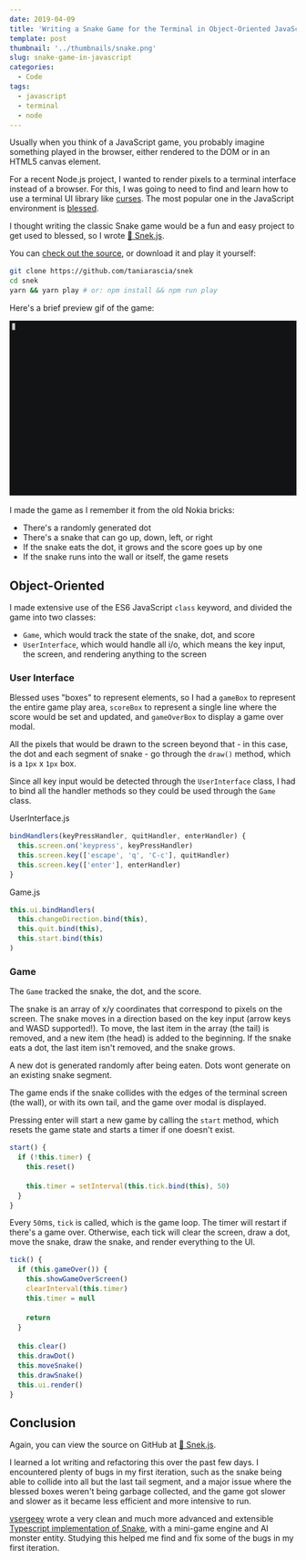 ```yaml
---
date: 2019-04-09
title: 'Writing a Snake Game for the Terminal in Object-Oriented JavaScript (Node.js)'
template: post
thumbnail: '../thumbnails/snake.png'
slug: snake-game-in-javascript
categories:
  - Code
tags:
  - javascript
  - terminal
  - node
---
```


Usually when you think of a JavaScript game, you probably imagine something played in the browser, either rendered to the DOM or in an HTML5 canvas element.

For a recent Node.js project, I wanted to render pixels to a terminal interface instead of a browser. For this, I was going to need to find and learn how to use a terminal UI library like [curses](<https://en.wikipedia.org/wiki/Curses_(programming_library)>). The most popular one in the JavaScript environment is [blessed](https://github.com/chjj/blessed).

I thought writing the classic Snake game would be a fun and easy project to get used to blessed, so I wrote [🐍 Snek.js](https://github.com/taniarascia/snek).

You can [check out the source](https://github.com/taniarascia/snek), or download it and play it yourself:

```bash
git clone https://github.com/taniarascia/snek
cd snek
yarn && yarn play # or: npm install && npm run play
```

Here's a brief preview gif of the game:

![Snek.gif](../images/snek.gif)

I made the game as I remember it from the old Nokia bricks:

- There's a randomly generated dot
- There's a snake that can go up, down, left, or right
- If the snake eats the dot, it grows and the score goes up by one
- If the snake runs into the wall or itself, the game resets

## Object-Oriented

I made extensive use of the ES6 JavaScript `class` keyword, and divided the game into two classes:

- `Game`, which would track the state of the snake, dot, and score
- `UserInterface`, which would handle all i/o, which means the key input, the screen, and rendering anything to the screen

### User Interface

Blessed uses "boxes" to represent elements, so I had a `gameBox` to represent the entire game play area, `scoreBox` to represent a single line where the score would be set and updated, and `gameOverBox` to display a game over modal.

All the pixels that would be drawn to the screen beyond that - in this case, the dot and each segment of snake - go through the `draw()` method, which is a `1px` x `1px` box.

Since all key input would be detected through the `UserInterface` class, I had to bind all the handler methods so they could be used through the `Game` class.

<div class="filename">UserInterface.js</div>

```js
bindHandlers(keyPressHandler, quitHandler, enterHandler) {
  this.screen.on('keypress', keyPressHandler)
  this.screen.key(['escape', 'q', 'C-c'], quitHandler)
  this.screen.key(['enter'], enterHandler)
}
```

<div class="filename">Game.js</div>

```js
this.ui.bindHandlers(
  this.changeDirection.bind(this),
  this.quit.bind(this),
  this.start.bind(this)
)
```

### Game

The `Game` tracked the snake, the dot, and the score.

The snake is an array of x/y coordinates that correspond to pixels on the screen. The snake moves in a direction based on the key input (arrow keys and WASD supported!). To move, the last item in the array (the tail) is removed, and a new item (the head) is added to the beginning. If the snake eats a dot, the last item isn't removed, and the snake grows.

A new dot is generated randomly after being eaten. Dots wont generate on an existing snake segment.

The game ends if the snake collides with the edges of the terminal screen (the wall), or with its own tail, and the game over modal is displayed.

Pressing enter will start a new game by calling the `start` method, which resets the game state and starts a timer if one doesn't exist.

```js
start() {
  if (!this.timer) {
    this.reset()

    this.timer = setInterval(this.tick.bind(this), 50)
  }
}
```

Every `50`ms, `tick` is called, which is the game loop. The timer will restart if there's a game over. Otherwise, each tick will clear the screen, draw a dot, move the snake, draw the snake, and render everything to the UI.

```js
tick() {
  if (this.gameOver()) {
    this.showGameOverScreen()
    clearInterval(this.timer)
    this.timer = null

    return
  }

  this.clear()
  this.drawDot()
  this.moveSnake()
  this.drawSnake()
  this.ui.render()
}
```

## Conclusion

Again, you can view the source on GitHub at [🐍 Snek.js](https://github.com/taniarascia/snek).

I learned a lot writing and refactoring this over the past few days. I encountered plenty of bugs in my first iteration, such as the snake being able to collide into all but the last tail segment, and a major issue where the blessed boxes weren't being garbage collected, and the game got slower and slower as it became less efficient and more intensive to run.

[vsergeev](https://sergeev.io) wrote a very clean and much more advanced and extensible [Typescript implementation of Snake](https://github.com/vsergeev/snake.ts), with a mini-game engine and AI monster entity. Studying this helped me find and fix some of the bugs in my first iteration.

